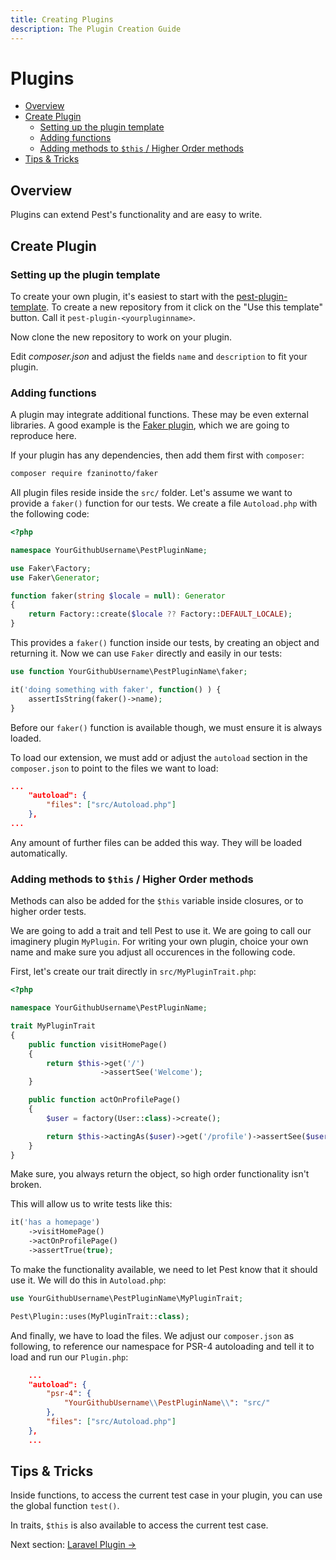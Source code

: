```yaml
---
title: Creating Plugins
description: The Plugin Creation Guide
---
```


# Plugins

- [Overview](#overview)
- [Create Plugin](#create-plugin)
    - [Setting up the plugin template](#setting-up-the-plugin-template)
    - [Adding functions](#adding-functions)
    - [Adding methods to `$this` / Higher Order methods](#adding-methods)
- [Tips & Tricks](#tips-tricks)
    
<a name="overview"></a>
## Overview

Plugins can extend Pest's functionality and are easy to write.

<a name="create-plugin"></a>
## Create Plugin

<a name="setting-up-the-plugin-template"></a>
### Setting up the plugin template

To create your own plugin, it's easiest to start with the [pest-plugin-template](https://github.com/pestphp/pest-plugin-template).
To create a new repository from it click on the "Use this template" button. Call it `pest-plugin-<yourpluginname>`.

Now clone the new repository to work on your plugin.

Edit _composer.json_ and adjust the fields `name` and `description` to fit your plugin.

<a name="adding-functions"></a>
### Adding functions

A plugin may integrate additional functions. These may be even external
libraries. A good example is the [Faker plugin](https://github.com/pestphp/pest-plugin-faker),
which we are going to reproduce here.

If your plugin has any dependencies, then add them first with `composer`:

```bash
composer require fzaninotto/faker
```

All plugin files reside inside the `src/` folder. Let's assume we want to provide a `faker()` function
for our tests. We create a file `Autoload.php` with the following code:

```php
<?php

namespace YourGithubUsername\PestPluginName;

use Faker\Factory;
use Faker\Generator;

function faker(string $locale = null): Generator
{
    return Factory::create($locale ?? Factory::DEFAULT_LOCALE);
}
```

This provides a `faker()` function inside our tests, by creating an object and returning it.
Now we can use `Faker` directly and easily in our tests:

```php
use function YourGithubUsername\PestPluginName\faker;

it('doing something with faker', function() ) {
    assertIsString(faker()->name);
}
```

Before our `faker()` function is available though, we must ensure it is always loaded.

To load our extension, we must add or adjust the `autoload` section in the `composer.json` to point to the files we want to load:

```json
...
    "autoload": {
        "files": ["src/Autoload.php"]
    },
...
```

Any amount of further files can be added this way. They will be loaded automatically.

<a name="adding-methods"></a>
### Adding methods to `$this` / Higher Order methods

Methods can also be added for the `$this` variable inside closures, or to higher order tests.

We are going to add a trait and tell Pest to use it. We are going to call our imaginery plugin `MyPlugin`.
For writing your own plugin, choice your own name and make sure you adjust all occurences in the following code.

First, let's create our trait directly in `src/MyPluginTrait.php`:

```php
<?php

namespace YourGithubUsername\PestPluginName;

trait MyPluginTrait
{
    public function visitHomePage()
    {
        return $this->get('/')
                    ->assertSee('Welcome');
    }

    public function actOnProfilePage()
    {
        $user = factory(User::class)->create();

        return $this->actingAs($user)->get('/profile')->assertSee($user->name);
    }
}
```

Make sure, you always return the object, so high order functionality isn't broken.

This will allow us to write tests like this:

```php
it('has a homepage')
    ->visitHomePage()
    ->actOnProfilePage()
    ->assertTrue(true);
```

To make the functionality available, we need to let Pest know that it should use it. We will do this in `Autoload.php`:

```php
use YourGithubUsername\PestPluginName\MyPluginTrait;

Pest\Plugin::uses(MyPluginTrait::class);
```

And finally, we have to load the files. We adjust our `composer.json` as following, to reference our namespace
for PSR-4 autoloading and tell it to load and run our `Plugin.php`:

```json
    ...
    "autoload": {
        "psr-4": {
            "YourGithubUsername\\PestPluginName\\": "src/"
        },
        "files": ["src/Autoload.php"]
    },
    ...
```

<a name="tips-tricks"></a>
## Tips & Tricks

Inside functions, to access the current test case in your plugin, you can use the global function `test()`.

In traits, `$this` is also available to access the current test case.

Next section: [Laravel Plugin →](/docs/plugins/laravel)

